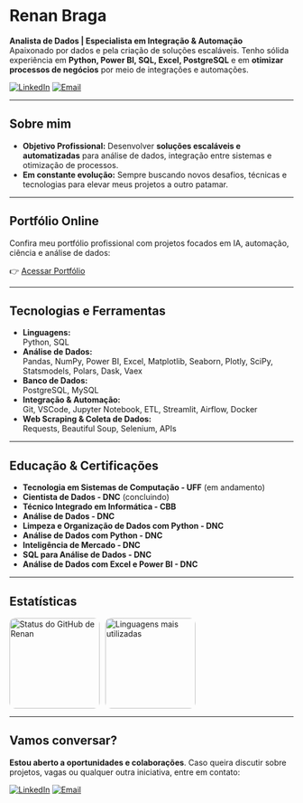 # **Renan Braga**

**Analista de Dados | Especialista em Integração & Automação**  
Apaixonado por dados e pela criação de soluções escaláveis. Tenho sólida experiência em **Python, Power BI, SQL, Excel, PostgreSQL** e em **otimizar processos de negócios** por meio de integrações e automações.

[![LinkedIn](https://img.shields.io/badge/LinkedIn-0077B5?style=for-the-badge&logo=linkedin&logoColor=white)](https://www.linkedin.com/in/renanmrbraga)
[![Email](https://img.shields.io/badge/Email-D14836?style=for-the-badge&logo=gmail&logoColor=white)](mailto:renanmbraga@outlook.com)

---

## Sobre mim

- **Objetivo Profissional:** Desenvolver **soluções escaláveis e automatizadas** para análise de dados, integração entre sistemas e otimização de processos.  
- **Em constante evolução:** Sempre buscando novos desafios, técnicas e tecnologias para elevar meus projetos a outro patamar.

---

## Portfólio Online

Confira meu portfólio profissional com projetos focados em IA, automação, ciência e análise de dados:

👉 [Acessar Portfólio](https://portfolio-web-eosin-three.vercel.app)

---

## Tecnologias e Ferramentas

- **Linguagens:**  
  Python, SQL  
- **Análise de Dados:**  
  Pandas, NumPy, Power BI, Excel, Matplotlib, Seaborn, Plotly, SciPy, Statsmodels, Polars, Dask, Vaex  
- **Banco de Dados:**  
  PostgreSQL, MySQL  
- **Integração & Automação:**  
  Git, VSCode, Jupyter Notebook, ETL, Streamlit, Airflow, Docker  
- **Web Scraping & Coleta de Dados:**  
  Requests, Beautiful Soup, Selenium, APIs

---

## Educação & Certificações

- **Tecnologia em Sistemas de Computação - UFF** (em andamento)  
- **Cientista de Dados - DNC** (concluindo)  
- **Técnico Integrado em Informática - CBB**  
- **Análise de Dados - DNC**  
- **Limpeza e Organização de Dados com Python - DNC**  
- **Análise de Dados com Python - DNC**  
- **Inteligência de Mercado - DNC**  
- **SQL para Análise de Dados - DNC**  
- **Análise de Dados com Excel e Power BI - DNC**

---

## Estatísticas

<p align="left" style="display: flex; gap: 10px;">
   <img height="160px" style="border-radius: 10px;" src="https://github-readme-stats.vercel.app/api?username=renanmrbraga&show_icons=true&theme=dark&locale=pt-br" alt="Status do GitHub de Renan" />
   <img height="160px" style="border-radius: 10px;" src="https://github-readme-stats.vercel.app/api/top-langs/?username=renanmrbraga&layout=compact&langs_count=10&theme=dark&locale=pt-br" alt="Linguagens mais utilizadas" />
</p>

---

## Vamos conversar?

**Estou aberto a oportunidades e colaborações**. Caso queira discutir sobre projetos, vagas ou qualquer outra iniciativa, entre em contato:

[![LinkedIn](https://img.shields.io/badge/LinkedIn-0077B5?style=for-the-badge&logo=linkedin&logoColor=white)](https://www.linkedin.com/in/renanmrbraga)
[![Email](https://img.shields.io/badge/Email-D14836?style=for-the-badge&logo=gmail&logoColor=white)](mailto:renanmbraga@outlook.com)
